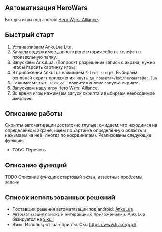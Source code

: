Автоматизация HeroWars
----------------------
Бот для игры под android [Hero Wars: Alliance](https://play.google.com/store/apps/details?id=com.nexters.herowars&pcampaignid=web_share).

Быстрый старт
-------------
1. Устанавливаем [AnkuLua Lite](https://ankulua.boards.net/thread/1395/free-ankulua-trial-apk-download).
2. Качаем содержимое данного репозитория себе на телефон в произвольную папку.
3. Запускаем AnkuLua. (Попросит разрешение записи с экрана, нужно чтобы парсить картинку игры).
4. В приложении AnkuLua нажимаем `Select script`. Выбираем основной скрипт приложения: `<путь_до_проекта>/bot/heroWarsBot.lua`
5. Нажимаем `Start service` - появится кнопка запуска скрипта.
6. Запускаем нашу игру Hero Wars: Alliance.
7. Во время игры нажимаем запуск скрипта и выбираем необходимое действие.

Описание работы
---------------
Скрипты автоматизации достаточно глупые: ожидаем, что находимся на определённом экране, ищем по картинке определённую
область и нажимаем на неё (Иногда по координатам).
Реализованы следующие функции:
- TODO Перечень


Описание функций
----------------
TODO Описание функции: стартовый экран, известные проблемы, задачи

Список использованных решений
-----------------------------
- Поставщик решения автоматизации под android: [AnkuLua](https://ankulua.boards.net/thread/181/api-quick-reference).
- Автоматизация поиска и интеракции с приложениями: AnkuLua базируется на [Sikuli](https://sikulix-2014.readthedocs.io/en/latest/index.html)
- Язык: Используют lua-сприпты. См.: https://www.lua.org/pil/